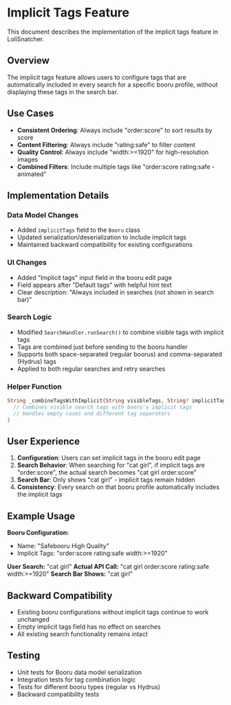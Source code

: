# Implicit Tags Feature

This document describes the implementation of the implicit tags feature in LoliSnatcher.

## Overview

The implicit tags feature allows users to configure tags that are automatically included in every search for a specific booru profile, without displaying these tags in the search bar.

## Use Cases

- **Consistent Ordering**: Always include "order:score" to sort results by score
- **Content Filtering**: Always include "rating:safe" to filter content
- **Quality Control**: Always include "width:>=1920" for high-resolution images
- **Combined Filters**: Include multiple tags like "order:score rating:safe -animated"

## Implementation Details

### Data Model Changes

- Added `implicitTags` field to the `Booru` class
- Updated serialization/deserialization to include implicit tags
- Maintained backward compatibility for existing configurations

### UI Changes

- Added "Implicit tags" input field in the booru edit page
- Field appears after "Default tags" with helpful hint text
- Clear description: "Always included in searches (not shown in search bar)"

### Search Logic

- Modified `SearchHandler.runSearch()` to combine visible tags with implicit tags
- Tags are combined just before sending to the booru handler
- Supports both space-separated (regular boorus) and comma-separated (Hydrus) tags
- Applied to both regular searches and retry searches

### Helper Function

```dart
String _combineTagsWithImplicit(String visibleTags, String? implicitTags) {
  // Combines visible search tags with booru's implicit tags
  // Handles empty cases and different tag separators
}
```

## User Experience

1. **Configuration**: Users can set implicit tags in the booru edit page
2. **Search Behavior**: When searching for "cat girl", if implicit tags are "order:score", the actual search becomes "cat girl order:score"
3. **Search Bar**: Only shows "cat girl" - implicit tags remain hidden
4. **Consistency**: Every search on that booru profile automatically includes the implicit tags

## Example Usage

**Booru Configuration:**
- Name: "Safebooru High Quality"
- Implicit Tags: "order:score rating:safe width:>=1920"

**User Search:** "cat girl"
**Actual API Call:** "cat girl order:score rating:safe width:>=1920"
**Search Bar Shows:** "cat girl"

## Backward Compatibility

- Existing booru configurations without implicit tags continue to work unchanged
- Empty implicit tags field has no effect on searches
- All existing search functionality remains intact

## Testing

- Unit tests for Booru data model serialization
- Integration tests for tag combination logic
- Tests for different booru types (regular vs Hydrus)
- Backward compatibility tests